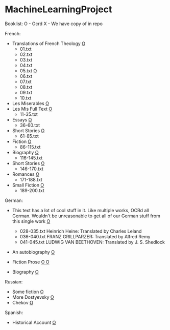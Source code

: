 MachineLearningProject
======================

Booklist:
  O - Ocrd
  X - We have copy of in repo

French:

[  ](http://vufind.carli.illinois.edu/vf-uiu/Record/uiu_6313600)
[  ](http://vufind.carli.illinois.edu/vf-uiu/Record/uiu_5150708)
[  ](http://vufind.carli.illinois.edu/vf-uiu/Record/hat_364981)
[  ](http://books.google.com/books?id=vP4aAAAAYAAJ&source=gbs_book_other_versions)
- Translations of French Theology
[O ](http://vufind.carli.illinois.edu/vf-uiu/Record/hat_863349)
    - 01.txt
    - 02.txt
    - 03.txt
    - 04.txt
    - 05.txt
[O ](http://vufind.carli.illinois.edu/vf-uiu/Record/hat_1234549)
    - 06.txt
    - 07.txt
    - 08.txt
    - 09.txt
    - 10.txt
- Les Miserables
[O ](http://vufind.carli.illinois.edu/vf-uiu/Record/hat_327232)
- Les Mis Full Text
[O ](http://www.gutenberg.org/ebooks/135)
    - 11-35.txt
- Essays
[O ](http://www.gutenberg.org/ebooks/3600)
    - 36-60.txt
- Short Stories
[O ](http://www.gutenberg.org/ebooks/3090)
    - 61-85.txt
- Fiction
[O ](http://www.gutenberg.org/ebooks/1200)
    - 86-115.txt
- Biography
[O ](http://www.gutenberg.org/ebooks/3567)
    - 116-145.txt
- Short Stories
[O ](http://www.gutenberg.org/ebooks/18575)
    - 146-170.txt
- Romances
[O ](http://www.gutenberg.org/ebooks/11417)
    - 171-188.txt
- Small Fiction
[O ](http://www.gutenberg.org/ebooks/4017)
    - 189-200.txt

German:

- This text has a lot of cool stuff in it. Like multiple works, OCRd all German.
  Wouldn't be unreasonable to get all of our German stuff from this single work
[O ](http://vufind.carli.illinois.edu/vf-uiu/Record/hat_1129679)
    - 028-035.txt  Heinrich Heine: Translated by Charles Leland
    - 036-040.txt  FRANZ GRILLPARZER: Translated by Alfred Remy
    - 041-045.txt  LUDWIG VAN BEETHOVEN: Translated by J. S. Shedlock


- An autobiography
[O ](http://vufind.carli.illinois.edu/vf-uiu/Record/hat_345123)
- Fiction Prose
[O ](http://www.gutenberg.org/ebooks/6852)
[O ](http://www.gutenberg.org/ebooks/2527)
- Biography
[O ](http://www.gutenberg.org/ebooks/35041)

Russian:
- Some fiction
[O ](http://vufind.carli.illinois.edu/vf-uiu/Record/hat_1244554)
- More Dostyevsky
[O ](http://www.gutenberg.org/ebooks/2197)
- Chekov
[O ](http://www.gutenberg.org/ebooks/13505)

Spanish:
- Historical Account
[O ](http://www.gutenberg.org/ebooks/20321)
